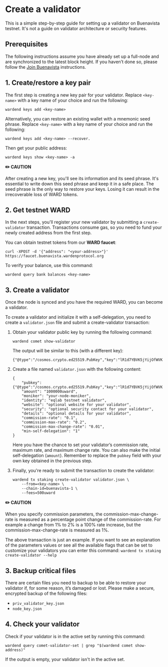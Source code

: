 ﻿---
sidebar_position: 3
---

# Create a validator

This is a simple step-by-step guide for setting up a validator on Buenavista testnet. It's not a guide on validator architecture or security features.

## Prerequisites

The following instructions assume you have already set up a full-node and are synchronized to the latest block height. If you haven’t done so, please follow the [Join Buenavista](networks/join-buenavista) instructions.

## 1. Create/restore a key pair

The first step is creating a new key pair for your validator. Replace `<key-name>` with a key name of your choice and run the following: 

```
wardend keys add <key-name>
```

Alternatively, you can restore an existing wallet with a mnemonic seed phrase. Replace `<key-name>` with a key name of your choice and run the following: 

```
wardend keys add <key-name> --recover.
```

Then get your public address:

```
wardend keys show <key-name> -a
```

**✏️ CAUTION**

After creating a new key, you'll see its information and its seed phrase. It's essential to write down this seed phrase and keep it in a safe place. The seed phrase is the only way to restore your keys. Losing it can result in the irrecoverable loss of WARD tokens.

## 2. Get testnet WARD

In the next steps, you'll register your new validator by submitting a `create-validator` transaction. Transactions consume gas, so you need to fund your newly created address from the first step.

You can obtain testnet tokens from our **WARD faucet**:

```
curl -XPOST -d '{"address": "<your-address>"}' https://faucet.buenavista.wardenprotocol.org
```

To verify your balance, use this command:

```
wardend query bank balances <key-name>
```

## 3. Create a validator

Once the node is synced and you have the required WARD, you can become a validator.

To create a validator and initialize it with a self-delegation, you need to create a `validator.json` file and submit a create-validator transaction:

1. Obtain your validator public key by running the following command:

    ```
    wardend comet show-validator
    ```

    The output will be similar to this (with a different key):
    
    ```
    {"@type":"/cosmos.crypto.ed25519.PubKey","key":"lR1d7YBVK5jYijOfWVKRFoWCsS4dg3kagT7LB9GnG8I="}
    ```
    
2. Create a file named `validator.json` with the following content:

    ```
    {    
        "pubkey": {"@type":"/cosmos.crypto.ed25519.PubKey","key":"lR1d7YBVK5jYijOfWVKRFoWCsS4dg3kagT7LB9GnG8I="},
        "amount": "1000000uward",
        "moniker": "your-node-moniker",
        "identity": "eqlab testnet validator",
        "website": "optional website for your validator",
        "security": "optional security contact for your validator",
        "details": "optional details for your validator",
        "commission-rate": "0.1",
        "commission-max-rate": "0.2",
        "commission-max-change-rate": "0.01",
        "min-self-delegation": "1"
    }
    ```

    Here you have the chance to set your validator’s commission rate, maximum rate, and maximum change rate. You can also make the initial self-delegation (`amount`). Remember to replace the `pubkey` field with your own key obtained in the previous step.

3. Finally, you're ready to submit the transaction to create the validator:
    
    ```
    wardend tx staking create-validator validator.json \
        --from=<key-name> \
        --chain-id=buenavista-1 \
        --fees=500uward
    ```
    
**✏️ CAUTION**

When you specify commission parameters, the commission-max-change-rate is measured as a percentage point change of the commission-rate. For example a change from 1% to 2% is a 100% rate increase, but the commission-max-change-rate is measured as 1%.

The above transaction is just an example. If you want to see an explanation of the parameters values or see all the available flags that can be set to customize your validators you can enter this command: `wardend tx staking create-validator --help`


## 3. Backup critical files

There are certain files you need to backup to be able to restore your validator if, for some reason, it’s damaged or lost. Please make a secure, encrypted backup of the following files:

- `priv_validator_key.json`
- `node_key.json`


## 4. Check your validator

Check if your validator is in the active set by running this command:

```
wardend query comet-validator-set | grep "$(wardend comet show-address)"
```

If the output is empty, your validator isn't in the active set.

